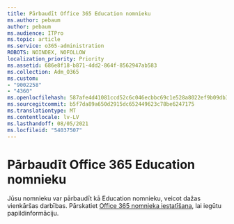 ```yaml
---
title: Pārbaudīt Office 365 Education nomnieku
ms.author: pebaum
author: pebaum
ms.audience: ITPro
ms.topic: article
ms.service: o365-administration
ROBOTS: NOINDEX, NOFOLLOW
localization_priority: Priority
ms.assetid: 686e8f18-b871-4dd2-864f-8562947ab583
ms.collection: Adm_O365
ms.custom:
- "9002258"
- "4360"
ms.openlocfilehash: 587afe4d41081ccd52c6c046ecbbc69c1e528a8022ef9b09db396d9b34b2e323
ms.sourcegitcommit: b5f7da89a650d2915dc652449623c78be6247175
ms.translationtype: MT
ms.contentlocale: lv-LV
ms.lasthandoff: 08/05/2021
ms.locfileid: "54037507"
---
```

# <a name="verify-office-365-education-tenant"></a>Pārbaudīt Office 365 Education nomnieku

Jūsu nomnieku var pārbaudīt kā Education nomnieku, veicot dažas vienkāršas darbības. Pārskatiet [Office 365 nomnieka iestatīšana](https://docs.microsoft.com/microsoft-365/education/deploy/create-your-office-365-tenant), lai iegūtu papildinformāciju. 
